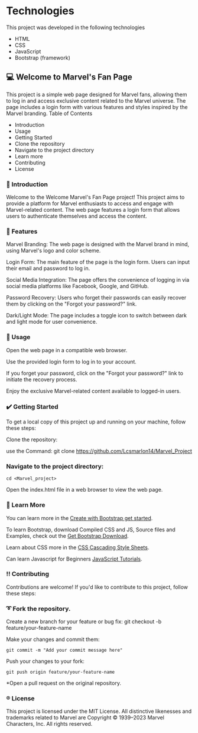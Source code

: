 # Technologies

This project was developed in the following technologies
- HTML
- CSS
- JavaScript
- Bootstrap (framework)
  
## :computer: Welcome to Marvel's Fan Page  

This project is a simple web page designed for Marvel fans, allowing them to log in and access exclusive content related to the Marvel universe. The page includes a login form with various features and styles inspired by the Marvel branding.
Table of Contents

- Introduction
- Usage
- Getting Started
- Clone the repository
- Navigate to the project directory
- Learn more
- Contributing
- License

### :paperclip: Introduction 

Welcome to the Welcome Marvel's Fan Page project! This project aims to provide a platform for Marvel enthusiasts to access and engage with Marvel-related content. The web page features a login form that allows users to authenticate themselves and access the content.

### :paperclip: Features 
Marvel Branding: The web page is designed with the Marvel brand in mind, using Marvel's logo and color scheme.

Login Form: The main feature of the page is the login form. Users can input their email and password to log in.

Social Media Integration: The page offers the convenience of logging in via social media platforms like Facebook, Google, and GitHub.

Password Recovery: Users who forget their passwords can easily recover them by clicking on the "Forgot your password?" link.

Dark/Light Mode: The page includes a toggle icon to switch between dark and light mode for user convenience.

### :paperclip: Usage 

 Open the web page in a compatible web browser.

Use the provided login form to log in to your account.

If you forget your password, click on the "Forgot your password?" link to initiate the recovery process.

Enjoy the exclusive Marvel-related content available to logged-in users.

### :heavy_check_mark: Getting Started 

To get a local copy of this project up and running on your machine, follow these steps:

Clone the repository:
 
use the Command: 
    git clone <https://github.com/Lcsmarlon14/Marvel_Project>

### Navigate to the project directory: 

    cd <Marvel_project>

Open the index.html file in a web browser to view the web page.

### :open_book: Learn More 

You can learn more in the [Create with Bootstrap get started](https://getbootstrap.com/docs/5.3/getting-started/introduction/).

To learn Bootstrap, download Compiled CSS and JS, Source files and Examples, check out the [Get Bootstrap Download](https://getbootstrap.com/docs/5.3/getting-started/download/).

Learn about CSS more in the [CSS Cascading Style Sheets](https://developer.mozilla.org/pt-BR/docs/Web/CSS).

Can learn Javascript for Beginners [JavaScript Tutorials](https://developer.mozilla.org/pt-BR/docs/Web/JavaScript).

### :bangbang: Contributing 

Contributions are welcome! If you'd like to contribute to this project, follow these steps:

### :curly_loop: Fork the repository. 

Create a new branch for your feature or bug fix:
    git checkout -b feature/your-feature-name

Make your changes and commit them:

    git commit -m "Add your commit message here"

Push your changes to your fork:

    git push origin feature/your-feature-name

*Open a pull request on the original repository.

### :registered: License 

This project is licensed under the MIT License. All distinctive likenesses and trademarks related to Marvel are Copyright © 1939–2023 Marvel Characters, Inc. All rights reserved.

